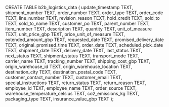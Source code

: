 CREATE TABLE b2b_logistics_data (
    update_timestamp TEXT,
    shipment_number TEXT,
    order_number TEXT,
    order_type TEXT,
    order_code TEXT,
    line_number TEXT,
    revision_reason TEXT,
    hold_credit TEXT,
    sold_to TEXT,
    sold_to_name TEXT,
    customer_po TEXT,
    parent_number TEXT,
    item_number TEXT,
    description TEXT,
    quantity TEXT,
    unit_of_measure TEXT,
    unit_price_gbp TEXT,
    price_unit_of_measure TEXT,
    extended_amount_gbp TEXT,
    requested_date TEXT,
    promised_delivery_date TEXT,
    original_promised_time TEXT,
    order_date TEXT,
    scheduled_pick_date TEXT,
    shipment_date TEXT,
    delivery_date TEXT,
    last_status TEXT,
    next_status TEXT,
    shipment_status TEXT,
    transport_mode TEXT,
    carrier_name TEXT,
    tracking_number TEXT,
    shipping_cost_gbp TEXT,
    origin_warehouse_id TEXT,
    origin_warehouse_location TEXT,
    destination_city TEXT,
    destination_postal_code TEXT,
    customer_contact_number TEXT,
    customer_email TEXT,
    special_instructions TEXT,
    return_status TEXT,
    return_reason TEXT,
    employee_id TEXT,
    employee_name TEXT,
    order_source TEXT,
    warehouse_temperature_celsius TEXT,
    co2_emissions_kg TEXT,
    packaging_type TEXT,
    insurance_value_gbp TEXT
);
